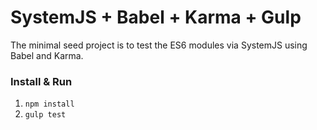 # SystemJS + Babel + Karma + Gulp

The minimal seed project is to test the ES6 modules via SystemJS using Babel and Karma.

### Install & Run

1. `npm install`
2. `gulp test`